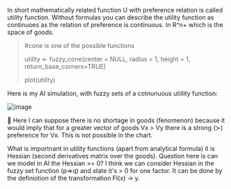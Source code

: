 In short mathematically related function U with preference relation is called utility function. 
Without formulas you can describe the utility function as continuoes as the relation of preference is continuous.
In R^n+ which is the space of goods. 

> #cone is one of the possible functions
> 
> utility <- fuzzy_cone(center = NULL, radius = 1, height = 1, return_base_corners=TRUE)
>
> plot(utility)

Here is my AI simulation, with fuzzy sets of a cotnunuous utiility function:

![image](https://github.com/user-attachments/assets/8329e4a9-a149-4b1e-9815-71be10f85803)

📌 Here I can suppose there is no shortage in goods (fenomenon) because it would imply that for a greater vector of goods Vx > Vy there is a strong (≻) preference for Vx. This is not possible in the chart.

What is importnant in utility functions (apart from analytical formula) it is Hessian (second derivatives matrix over the goods). Question here is can we model in AI the Hessian >= 0? I think we can consider Hessian in the fuzzy set function (p=>q) and state it's > 0 for one factor. It can be done by the definiotion of the transformation FI(x) -> y.
